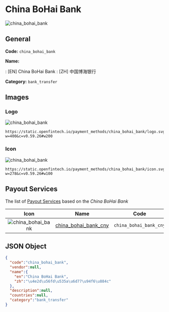 
# China BoHai Bank 
![china_bohai_bank](https://static.openfintech.io/payment_methods/china_bohai_bank/logo.svg?w=400&c=v0.59.26#w200)  

## General 
**Code:** `china_bohai_bank` 
 
**Name:** 
 
:	[EN] China BoHai Bank 
:	[ZH] 中国博海银行 
 
**Category:** `bank_transfer` 
 

## Images 

### Logo 
![china_bohai_bank](https://static.openfintech.io/payment_methods/china_bohai_bank/logo.svg?w=400&c=v0.59.26#w200)  

```
https://static.openfintech.io/payment_methods/china_bohai_bank/logo.svg?w=400&c=v0.59.26#w200
```  

### Icon 
![china_bohai_bank](https://static.openfintech.io/payment_methods/china_bohai_bank/icon.svg?w=278&c=v0.59.26#w100)  

```
https://static.openfintech.io/payment_methods/china_bohai_bank/icon.svg?w=278&c=v0.59.26#w100
```  

## Payout Services 
 
The list of [Payout Services](/payout-services/) based on the _China BoHai Bank_ 

|Icon|Name|Code| 
|:---:|:---:|:---:| 
|![china_bohai_bank](https://static.openfintech.io/payout_methods/china_bohai_bank/icon.svg?w=278&c=v0.59.26#w40) |[china_bohai_bank_cny](/payout-services/china_bohai_bank_cny/)|`china_bohai_bank_cny`| 
 

## JSON Object 

```json
{
  "code":"china_bohai_bank",
  "vendor":null,
  "name":{
    "en":"China BoHai Bank",
    "zh":"\u4e2d\u56fd\u535a\u6d77\u94f6\u884c"
  },
  "description":null,
  "countries":null,
  "category":"bank_transfer"
}
```  

